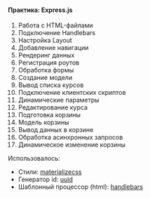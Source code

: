 #### Практика: Express.js

1. Работа с HTML-файлами
2. Подключение Handlebars
3. Настройка Layout
4. Добавление навигации
5. Рендеринг данных
6. Регистрация роутов
7. Обработка формы
8. Создание модели
9. Вывод списка курсов
10. Подключение клиентских скриптов
11. Динамические параметры
12. Редактирование курса
13. Подготовка корзины
14. Модель корзины
15. Вывод данных в корзине
16. Обработка асинхронных запросов
17. Динамическое изменение корзины

Использовалось:
- Стили: [materializecss](https://materializecss.com/cards.html)
- Генератор id: [uuid](https://www.npmjs.com/package/uuid)
- Шаблонный процессор (html): [handlebars](https://handlebarsjs.com)